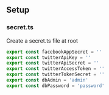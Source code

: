 ## Setup

### secret.ts

Create a secret.ts file at root

```JavaScript
export const facebookAppSecret = ''
export const twitterApiKey = ''
export const twitterApiSecret = ''
export const twitterAccessToken = ''
export const twitterTokenSecret = ''
export const dbAdmin = 'admin'
export const dbPassword = 'password'
```
